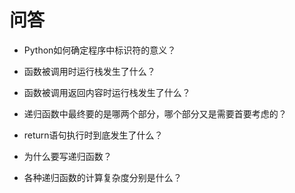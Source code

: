# 问答

- Python如何确定程序中标识符的意义？

- 函数被调用时运行栈发生了什么？

- 函数被调用返回内容时运行栈发生了什么？

- 递归函数中最终要的是哪两个部分，哪个部分又是需要首要考虑的？

- return语句执行时到底发生了什么？

- 为什么要写递归函数？

- 各种递归函数的计算复杂度分别是什么？